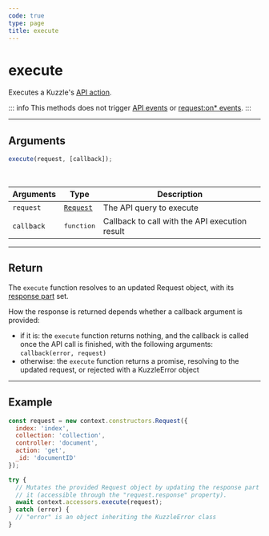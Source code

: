 ```yaml
---
code: true
type: page
title: execute
---
```


# execute

Executes a Kuzzle's [API action](/core/1/api).

::: info
This methods does not trigger [API events](/core/1/plugins/guides/events/api-events) or [request:on* events](/core/1/plugins/guides/events/request-on-authorized).
:::

---

## Arguments

```js
execute(request, [callback]);
```

<br/>

| Arguments  | Type                                                           | Description                                    |
| ---------- | -------------------------------------------------------------- | ---------------------------------------------- |
| `request`  | [`Request`](/core/1/plugins/constructors/request) | The API query to execute                       |
| `callback` | <pre>function</pre>                                            | Callback to call with the API execution result |

---

## Return

The `execute` function resolves to an updated Request object, with its [response part](/core/1/plugins/plugin-context/constructors/request) set.

How the response is returned depends whether a callback argument is provided:

- if it is: the `execute` function returns nothing, and the callback is called once the API call is finished, with the following arguments: `callback(error, request)`
- otherwise: the `execute` function returns a promise, resolving to the updated request, or rejected with a KuzzleError object

---

## Example

```js
const request = new context.constructors.Request({
  index: 'index',
  collection: 'collection',
  controller: 'document',
  action: 'get',
  _id: 'documentID'
});

try {
  // Mutates the provided Request object by updating the response part of
  // it (accessible through the "request.response" property).
  await context.accessors.execute(request);
} catch (error) {
  // "error" is an object inheriting the KuzzleError class
}
```
